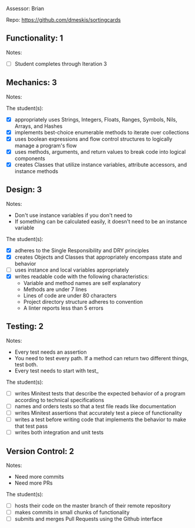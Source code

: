 Assessor: Brian

Repo: https://github.com/dmeskis/sortingcards

## Functionality: 1

Notes:

- [ ] Student completes through Iteration 3

## Mechanics: 3

Notes:

The student(s):

- [x] appropriately uses Strings, Integers, Floats, Ranges, Symbols, Nils, Arrays, and Hashes
- [x] implements best-choice enumerable methods to iterate over collections
- [x] uses boolean expressions and flow control structures to logically manage a program's flow
- [x] uses methods, arguments, and return values to break code into logical components
- [x] creates Classes that utilize instance variables, attribute accessors, and instance methods

## Design: 3

Notes:

* Don't use instance variables if you don't need to
* If something can be calculated easily, it doesn't need to be an instance variable

The student(s):

- [x] adheres to the Single Responsibility and DRY principles
- [x] creates Objects and Classes that appropriately encompass state and behavior
- [ ] uses instance and local variables appropriately
- [x] writes readable code with the following characteristics:
    * Variable and method names are self explanatory
    * Methods are under 7 lines
    * Lines of code are under 80 characters
    * Project directory structure adheres to convention
    * A linter reports less than 5 errors

## Testing: 2

Notes:

* Every test needs an assertion
* You need to test every path. If a method can return two different things, test both.
* Every test needs to start with test_

The student(s):

- [ ] writes Minitest tests that describe the expected behavior of a program according to technical specifications
- [ ] names and orders tests so that a test file reads like documentation
- [ ] writes Minitest assertions that accurately test a piece of functionality
- [ ] writes a test before writing code that implements the behavior to make that test pass
- [ ] writes both integration and unit tests

## Version Control: 2

Notes:

* Need more commits
* Need more PRs

The student(s):

- [ ] hosts their code on the master branch of their remote repository
- [ ] makes commits in small chunks of functionality
- [ ] submits and merges Pull Requests using the Github interface
